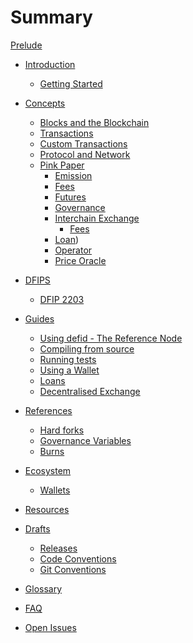 # Summary

[Prelude](./prelude.md)

- [Introduction]()

  - [Getting Started]()

- [Concepts](./concepts.md)

  - [Blocks and the Blockchain](./concepts/block.md)
  - [Transactions](./concepts/transaction.md)
  - [Custom Transactions](./concepts/customtx.md)
  - [Protocol and Network](./concepts/proto.md)
  - [Pink Paper](./pinkpaper/README.md)
    - [Emission](./pinkpaper/emission/README.md)
    - [Fees](./pinkpaper/fees/README.md)
    - [Futures](./pinkpaper/futures/README.md)
    - [Governance](./pinkpaper/governance/README.md)
    - [Interchain Exchange](./pinkpaper/interchain-exchange/README.md)
      - [Fees](./pinkpaper/interchain-exchange/fees.md)
    - [Loan](./pinkpaper/loan/README.md))
    - [Operator](./pinkpaper/operator/README.md)
    - [Price Oracle](./pinkpaper/price-oracle/README.md)

- [DFIPS]()

  - [DFIP 2203](./dfips/2203.md)

- [Guides](./guides.md)

  - [Using defid - The Reference Node](./guides/defid.md)
  - [Compiling from source](./guides/compiling.md)
  - [Running tests](./guides/testing.md)
  - [Using a Wallet](./guides/wallet.md)
  - [Loans](./guides/loans.md)
  - [Decentralised Exchange](./guides/dex.md)

- [References](./concepts.md)

  - [Hard forks](./references/hardforks.md)
  - [Governance Variables](./references/governance_variables.md)
  - [Burns](./references/burn.md)

- [Ecosystem]()

  - [Wallets]()

- [Resources]()

- [Drafts]()

  - [Releases](./drafts/releases.md)
  - [Code Conventions]()
  - [Git Conventions]()

- [Glossary](./glossary.md)

- [FAQ](./faq.md)

- [Open Issues](./issues.md)
